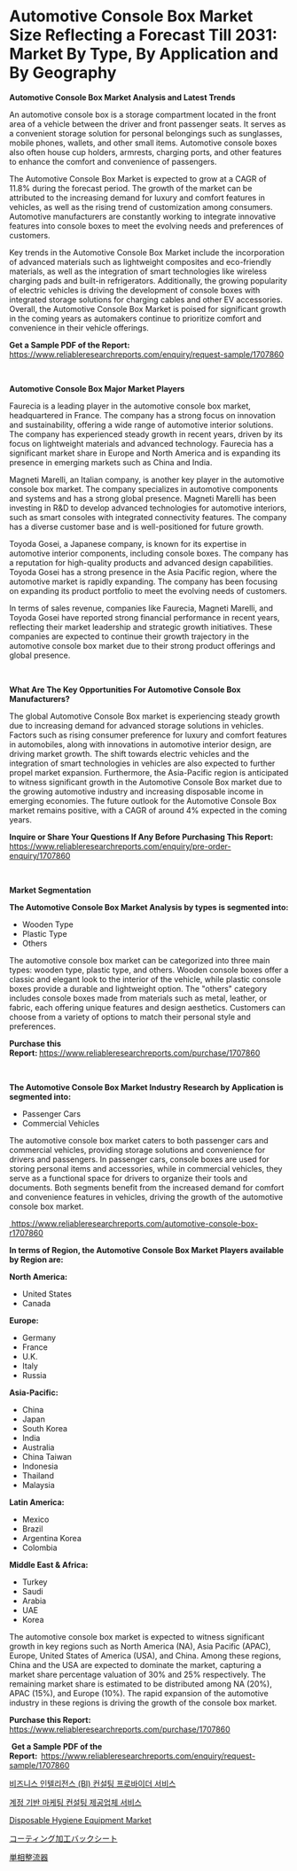 <p><h1>Automotive Console Box Market Size Reflecting a Forecast Till 2031: Market By Type, By Application and By Geography</h1></p><p><strong>Automotive Console Box Market Analysis and Latest Trends</strong></p>
<p><p>An automotive console box is a storage compartment located in the front area of a vehicle between the driver and front passenger seats. It serves as a convenient storage solution for personal belongings such as sunglasses, mobile phones, wallets, and other small items. Automotive console boxes also often house cup holders, armrests, charging ports, and other features to enhance the comfort and convenience of passengers.</p><p>The Automotive Console Box Market is expected to grow at a CAGR of 11.8% during the forecast period. The growth of the market can be attributed to the increasing demand for luxury and comfort features in vehicles, as well as the rising trend of customization among consumers. Automotive manufacturers are constantly working to integrate innovative features into console boxes to meet the evolving needs and preferences of customers.</p><p>Key trends in the Automotive Console Box Market include the incorporation of advanced materials such as lightweight composites and eco-friendly materials, as well as the integration of smart technologies like wireless charging pads and built-in refrigerators. Additionally, the growing popularity of electric vehicles is driving the development of console boxes with integrated storage solutions for charging cables and other EV accessories. Overall, the Automotive Console Box Market is poised for significant growth in the coming years as automakers continue to prioritize comfort and convenience in their vehicle offerings.</p></p>
<p><strong>Get a Sample PDF of the Report:&nbsp;</strong> <a href="https://www.reliableresearchreports.com/enquiry/request-sample/1707860">https://www.reliableresearchreports.com/enquiry/request-sample/1707860</a></p>
<p>&nbsp;</p>
<p><strong>Automotive Console Box Major Market Players</strong></p>
<p><p>Faurecia is a leading player in the automotive console box market, headquartered in France. The company has a strong focus on innovation and sustainability, offering a wide range of automotive interior solutions. The company has experienced steady growth in recent years, driven by its focus on lightweight materials and advanced technology. Faurecia has a significant market share in Europe and North America and is expanding its presence in emerging markets such as China and India.</p><p>Magneti Marelli, an Italian company, is another key player in the automotive console box market. The company specializes in automotive components and systems and has a strong global presence. Magneti Marelli has been investing in R&D to develop advanced technologies for automotive interiors, such as smart consoles with integrated connectivity features. The company has a diverse customer base and is well-positioned for future growth.</p><p>Toyoda Gosei, a Japanese company, is known for its expertise in automotive interior components, including console boxes. The company has a reputation for high-quality products and advanced design capabilities. Toyoda Gosei has a strong presence in the Asia Pacific region, where the automotive market is rapidly expanding. The company has been focusing on expanding its product portfolio to meet the evolving needs of customers.</p><p>In terms of sales revenue, companies like Faurecia, Magneti Marelli, and Toyoda Gosei have reported strong financial performance in recent years, reflecting their market leadership and strategic growth initiatives. These companies are expected to continue their growth trajectory in the automotive console box market due to their strong product offerings and global presence.</p></p>
<p>&nbsp;</p>
<p><strong>What Are The Key Opportunities For Automotive Console Box Manufacturers?</strong></p>
<p><p>The global Automotive Console Box market is experiencing steady growth due to increasing demand for advanced storage solutions in vehicles. Factors such as rising consumer preference for luxury and comfort features in automobiles, along with innovations in automotive interior design, are driving market growth. The shift towards electric vehicles and the integration of smart technologies in vehicles are also expected to further propel market expansion. Furthermore, the Asia-Pacific region is anticipated to witness significant growth in the Automotive Console Box market due to the growing automotive industry and increasing disposable income in emerging economies. The future outlook for the Automotive Console Box market remains positive, with a CAGR of around 4% expected in the coming years.</p></p>
<p><strong>Inquire or Share Your Questions If Any Before Purchasing This Report:</strong> <a href="https://www.reliableresearchreports.com/enquiry/pre-order-enquiry/1707860">https://www.reliableresearchreports.com/enquiry/pre-order-enquiry/1707860</a></p>
<p>&nbsp;</p>
<p><strong>Market Segmentation</strong></p>
<p><strong>The Automotive Console Box Market Analysis by types is segmented into:</strong></p>
<p><ul><li>Wooden Type</li><li>Plastic Type</li><li>Others</li></ul></p>
<p><p>The automotive console box market can be categorized into three main types: wooden type, plastic type, and others. Wooden console boxes offer a classic and elegant look to the interior of the vehicle, while plastic console boxes provide a durable and lightweight option. The "others" category includes console boxes made from materials such as metal, leather, or fabric, each offering unique features and design aesthetics. Customers can choose from a variety of options to match their personal style and preferences.</p></p>
<p><strong>Purchase this Report:&nbsp;</strong><a href="https://www.reliableresearchreports.com/purchase/1707860">https://www.reliableresearchreports.com/purchase/1707860</a></p>
<p>&nbsp;</p>
<p><strong>The Automotive Console Box Market Industry Research by Application is segmented into:</strong></p>
<p><ul><li>Passenger Cars</li><li>Commercial Vehicles</li></ul></p>
<p><p>The automotive console box market caters to both passenger cars and commercial vehicles, providing storage solutions and convenience for drivers and passengers. In passenger cars, console boxes are used for storing personal items and accessories, while in commercial vehicles, they serve as a functional space for drivers to organize their tools and documents. Both segments benefit from the increased demand for comfort and convenience features in vehicles, driving the growth of the automotive console box market.</p></p>
<p><a href="https://www.reliableresearchreports.com/automotive-console-box-r1707860">&nbsp;https://www.reliableresearchreports.com/automotive-console-box-r1707860</a></p>
<p><strong>In terms of Region, the Automotive Console Box Market Players available by Region are:</strong></p>
<p>
    <p> <strong> North America: </strong>
        <ul>
            <li>United States</li>
            <li>Canada</li>
        </ul>
        </p> 
    <p> <strong> Europe: </strong>
        <ul>
            <li>Germany</li>
            <li>France</li>
            <li>U.K.</li>
            <li>Italy</li>
            <li>Russia</li>
        </ul>
        </p> 
    <p> <strong> Asia-Pacific: </strong>
        <ul>
            <li>China</li>
            <li>Japan</li>
            <li>South Korea</li>
            <li>India</li>
            <li>Australia</li>
            <li>China Taiwan</li>
            <li>Indonesia</li>
            <li>Thailand</li>
            <li>Malaysia</li>
        </ul>
        </p> 
    <p> <strong> Latin America: </strong>
        <ul>
            <li>Mexico</li>
            <li>Brazil</li>
            <li>Argentina Korea</li>
            <li>Colombia</li>
        </ul>
        </p> 
    <p> <strong> Middle East & Africa: </strong>
        <ul>
            <li>Turkey</li>
            <li>Saudi</li>
            <li>Arabia</li>
            <li>UAE</li>
            <li>Korea</li>
        </ul>
    </p>
    </p>
<p><p>The automotive console box market is expected to witness significant growth in key regions such as North America (NA), Asia Pacific (APAC), Europe, United States of America (USA), and China. Among these regions, China and the USA are expected to dominate the market, capturing a market share percentage valuation of 30% and 25% respectively. The remaining market share is estimated to be distributed among NA (20%), APAC (15%), and Europe (10%). The rapid expansion of the automotive industry in these regions is driving the growth of the console box market.</p></p>
<p><strong>Purchase this Report: </strong><a href="https://www.reliableresearchreports.com/purchase/1707860">https://www.reliableresearchreports.com/purchase/1707860</a></p>
<p>&nbsp;<strong>Get a Sample PDF of the Report:&nbsp;&nbsp;</strong><a href="https://www.reliableresearchreports.com/enquiry/request-sample/1707860">https://www.reliableresearchreports.com/enquiry/request-sample/1707860</a></p>
<p><strong></strong></p>
<p><p><a href="https://github.com/bossladyaries0/Market-Research-Report-List-1/blob/main/929348096971.md">비즈니스 인텔리전스 (BI) 컨설팅 프로바이더 서비스</a></p><p><a href="https://github.com/puputanisa684/Market-Research-Report-List-1/blob/main/204116396970.md">계정 기반 마케팅 컨설팅 제공업체 서비스</a></p><p><a href="https://github.com/mharielmesa/Market-Research-Report-List-3/blob/main/disposable-hygiene-equipment-market.md">Disposable Hygiene Equipment Market</a></p><p><a href="https://github.com/mathieurico66/Market-Research-Report-List-1/blob/main/7213506103503.md">コーティング加工バックシート</a></p><p><a href="https://github.com/SarahFahey88/Market-Research-Report-List-1/blob/main/1698159103504.md">単相整流器</a></p></p>